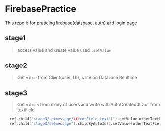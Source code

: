 # FirebasePractice
This repo is for praticing firebase(database, auth) and login page 

## stage1 
> access value and create value
> used ```.setValue```

## stage2
> Get ```value``` from Client(user, UI), write on Database Realtime

## stage3 
> Get ``` values ``` from many of users and write with AutoCreatedUID or from textField
``` Swift
  ref.child("stage3/setmessage/\(textField.text!)").setValue(otherTextField.text)
  ref.child("stage3/setmessage").childByAutoId().setValue(otherTextField.text)
``` 


